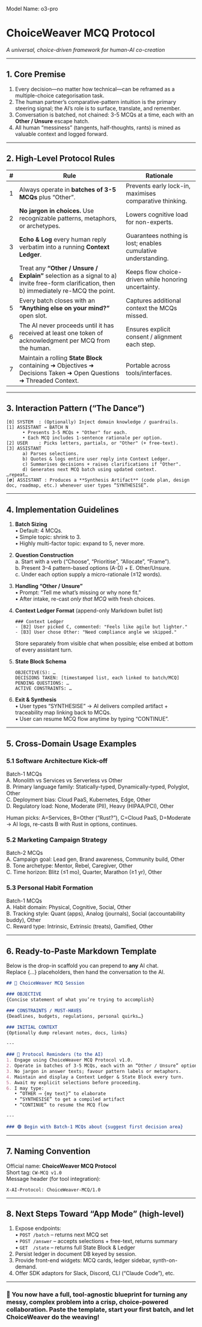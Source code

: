 Model Name: o3-pro

# ChoiceWeaver MCQ Protocol  
*A universal, choice-driven framework for human-AI co-creation*

---

## 1. Core Premise  

1. Every decision—no matter how technical—can be reframed as a multiple-choice categorisation task.  
2. The human partner’s comparative-pattern intuition is the primary steering signal; the AI’s role is to surface, translate, and remember.  
3. Conversation is batched, not chained: 3-5 MCQs at a time, each with an **Other / Unsure** escape hatch.  
4. All human “messiness” (tangents, half-thoughts, rants) is mined as valuable context and logged forward.  

---

## 2. High-Level Protocol Rules  

| # | Rule | Rationale |
|---|------|-----------|
| 1 | Always operate in **batches of 3-5 MCQs** plus “Other”. | Prevents early lock-in, maximises comparative thinking. |
| 2 | **No jargon in choices.** Use recognizable patterns, metaphors, or archetypes. | Lowers cognitive load for non-experts. |
| 3 | **Echo & Log** every human reply verbatim into a running **Context Ledger**. | Guarantees nothing is lost; enables cumulative understanding. |
| 4 | Treat any **“Other / Unsure / Explain”** selection as a signal to a) invite free-form clarification, then b) immediately re-MCQ the point. | Keeps flow choice-driven while honoring uncertainty. |
| 5 | Every batch closes with an **“Anything else on your mind?”** open slot. | Captures additional context the MCQs missed. |
| 6 | The AI never proceeds until it has received at least one token of acknowledgment per MCQ from the human. | Ensures explicit consent / alignment each step. |
| 7 | Maintain a rolling **State Block** containing  ➜ Objectives ➜ Decisions Taken ➜ Open Questions ➜ Threaded Context. | Portable across tools/interfaces. |

---

## 3. Interaction Pattern (“The Dance”)  

```
[0] SYSTEM  : (Optionally) Inject domain knowledge / guardrails.
[1] ASSISTANT → BATCH N
      • Presents 3-5 MCQs + "Other" for each.
      • Each MCQ includes 1-sentence rationale per option.
[2] USER    : Picks letters, partials, or "Other" (+ free-text).
[3] ASSISTANT
      a) Parses selections.
      b) Quotes & logs entire user reply into Context Ledger.
      c) Summarises decisions + raises clarifications if "Other".
      d) Generates next MCQ batch using updated context.
…repeat…
[𝛔] ASSISTANT : Produces a **Synthesis Artifact** (code plan, design doc, roadmap, etc.) whenever user types “SYNTHESISE”.
```

---

## 4. Implementation Guidelines  

1. **Batch Sizing**  
   • Default: 4 MCQs.  
   • Simple topic: shrink to 3.  
   • Highly multi-factor topic: expand to 5, never more.  

2. **Question Construction**  
   a. Start with a verb (“Choose”, “Prioritise”, “Allocate”, “Frame”).  
   b. Present 3–4 pattern-based options (A-D) + E. Other/Unsure.  
   c. Under each option supply a micro-rationale (≤12 words).  

3. **Handling “Other / Unsure”**  
   • Prompt: “Tell me what’s missing or why none fit.”  
   • After intake, re-cast *only that MCQ* with fresh choices.  

4. **Context Ledger Format** (append-only Markdown bullet list)  
   ```
   ### Context Ledger
   - [B2] User picked C, commented: "Feels like agile but lighter."
   - [B3] User chose Other: "Need compliance angle we skipped."
   ```  
   Store separately from visible chat when possible; else embed at bottom of every assistant turn.

5. **State Block Schema**  
   ```
   OBJECTIVE(S): …
   DECISIONS TAKEN: [timestamped list, each linked to batch/MCQ]
   PENDING QUESTIONS: …
   ACTIVE CONSTRAINTS: …
   ```

6. **Exit & Synthesis**  
   • User types “SYNTHESISE” → AI delivers compiled artifact + traceability map linking back to MCQs.  
   • User can resume MCQ flow anytime by typing “CONTINUE”.  

---

## 5. Cross-Domain Usage Examples  

### 5.1 Software Architecture Kick-off  
Batch-1 MCQs  
A. Monolith vs Services vs Serverless vs Other  
B. Primary language family: Statically-typed, Dynamically-typed, Polyglot, Other  
C. Deployment bias: Cloud PaaS, Kubernetes, Edge, Other  
D. Regulatory load: None, Moderate (PII), Heavy (HIPAA/PCI), Other  

Human picks: A=Services, B=Other (“Rust?”), C=Cloud PaaS, D=Moderate  
→ AI logs, re-casts B with Rust in options, continues.

### 5.2 Marketing Campaign Strategy  
Batch-2 MCQs  
A. Campaign goal: Lead gen, Brand awareness, Community build, Other  
B. Tone archetype: Mentor, Rebel, Caregiver, Other  
C. Time horizon: Blitz (≤1 mo), Quarter, Marathon (≥1 yr), Other  

### 5.3 Personal Habit Formation  
Batch-1 MCQs  
A. Habit domain: Physical, Cognitive, Social, Other  
B. Tracking style: Quant (apps), Analog (journals), Social (accountability buddy), Other  
C. Reward type: Intrinsic, Extrinsic (treats), Gamified, Other  

---

## 6. Ready-to-Paste Markdown Template  

Below is the drop-in scaffold you can prepend to **any** AI chat.  
Replace {…} placeholders, then hand the conversation to the AI.

```markdown
## 🔶 ChoiceWeaver MCQ Session

### OBJECTIVE
{Concise statement of what you’re trying to accomplish}

### CONSTRAINTS / MUST-HAVES
{Deadlines, budgets, regulations, personal quirks…}

### INITIAL CONTEXT
{Optionally dump relevant notes, docs, links}

---

### 🔸 Protocol Reminders (to the AI)
1. Engage using ChoiceWeaver MCQ Protocol v1.0.
2. Operate in batches of 3-5 MCQs, each with an “Other / Unsure” option.
3. No jargon in answer texts; favour pattern labels or metaphors.
4. Maintain and display a Context Ledger & State Block every turn.
5. Await my explicit selections before proceeding.
6. I may type:
   • “OTHER ⟶ {my text}” to elaborate  
   • “SYNTHESISE” to get a compiled artifact  
   • “CONTINUE” to resume the MCQ flow  

---

### 🟢 Begin with Batch-1 MCQs about {suggest first decision area}  
```

---

## 7. Naming Convention  

Official name: **ChoiceWeaver MCQ Protocol**  
Short tag: `CW-MCQ v1.0`  
Message header (for tool integration):  

```
X-AI-Protocol: ChoiceWeaver-MCQ/1.0
```

---

## 8. Next Steps Toward “App Mode” (high-level)  

1. Expose endpoints:  
   • `POST /batch`  – returns next MCQ set  
   • `POST /answer` – accepts selections + free-text, returns summary  
   • `GET  /state`  – returns full State Block & Ledger  
2. Persist ledger in document DB keyed by session.  
3. Provide front-end widgets: MCQ cards, ledger sidebar, synth-on-demand.  
4. Offer SDK adaptors for Slack, Discord, CLI (“Claude Code”), etc.  

---

### 🎉 You now have a full, tool-agnostic blueprint for turning any messy, complex problem into a crisp, choice-powered collaboration. Paste the template, start your first batch, and let ChoiceWeaver do the weaving!
